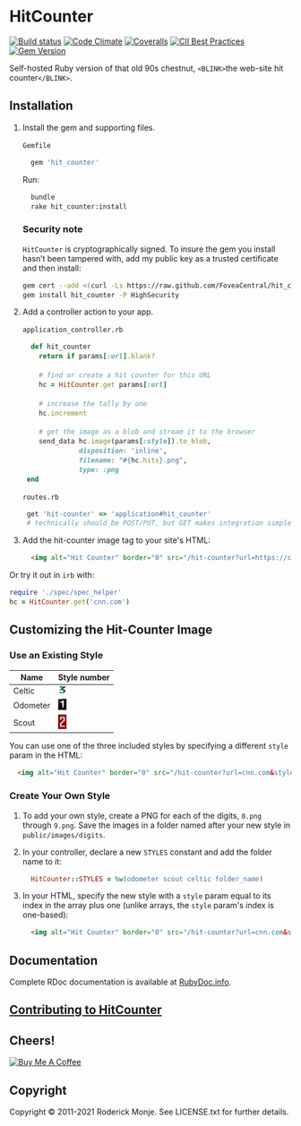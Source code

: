 # HitCounter

[![Build status](https://github.com/FoveaCentral/hit_counter/workflows/test/badge.svg)](https://github.com/FoveaCentral/hit_counter/actions/workflows/test.yml)
[![Code Climate](https://codeclimate.com/github/FoveaCentral/hit_counter.svg)](https://codeclimate.com/github/FoveaCentral/hit_counter)
[![Coveralls](https://coveralls.io/repos/FoveaCentral/hit_counter/badge.svg?branch=master&service=github)](https://coveralls.io/github/FoveaCentral/hit_counter?branch=master)
[![CII Best Practices](https://bestpractices.coreinfrastructure.org/projects/5375/badge)](https://bestpractices.coreinfrastructure.org/projects/5375)
[![Gem Version](https://badge.fury.io/rb/hit_counter.svg)](https://badge.fury.io/rb/hit_counter)

Self-hosted Ruby version of that old 90s chestnut, `<BLINK>`the web-site hit counter`</BLINK>`.

## Installation

1. Install the gem and supporting files.

    `Gemfile`
    ```ruby
      gem 'hit_counter'
    ```

    Run:

    ```sh
      bundle
      rake hit_counter:install
    ```

    ### Security note

    `HitCounter` is cryptographically signed. To insure the gem you install hasn’t been tampered with, add my public key as a trusted certificate and then install:

    ```sh
    gem cert --add <(curl -Ls https://raw.github.com/FoveaCentral/hit_counter/master/certs/ivanoblomov.pem)
    gem install hit_counter -P HighSecurity
    ```

2. Add a controller action to your app.

    `application_controller.rb`
    ```ruby
      def hit_counter
        return if params[:url].blank?

        # find or create a hit counter for this URL
        hc = HitCounter.get params[:url]

        # increase the tally by one
        hc.increment

        # get the image as a blob and stream it to the browser
        send_data hc.image(params[:style]).to_blob,
                  disposition: 'inline',
                  filename: "#{hc.hits}.png",
                  type: :png
     end
    ```

    `routes.rb`
    ```ruby
     get 'hit-counter' => 'application#hit_counter'
     # technically should be POST/PUT, but GET makes integration simpler
    ````

3. Add the hit-counter image tag to your site's HTML:

    ```html
      <img alt="Hit Counter" border="0" src="/hit-counter?url=https://cnn.com&style=1" />
    ````

Or try it out in `irb` with:

```ruby
require './spec/spec_helper'
hc = HitCounter.get('cnn.com')
```

## Customizing the Hit-Counter Image

### Use an Existing Style

| Name     | Style number                                                          |
| -------- | --------------------------------------------------------------------- |
| Celtic   | ![image of 3 in celtic style](/public/images/digits/celtic/3.png)     |
| Odometer | ![image of 1 in odometer style](/public/images/digits/odometer/1.png) |
| Scout    | ![image of 2 in scout style](/public/images/digits/scout/2.png)       |

You can use one of the three included styles by specifying a different `style` param in the HTML:

```html
  <img alt="Hit Counter" border="0" src="/hit-counter?url=cnn.com&style=1" />
```

### Create Your Own Style

1. To add your own style, create a PNG for each of the digits, `0.png` through `9.png`. Save the images in a folder named after your new style in `public/images/digits`.

2. In your controller, declare a new `STYLES` constant and add the folder name to it:

    ```ruby
      HitCounter::STYLES = %w(odometer scout celtic folder_name)
    ```

3. In your HTML, specify the new style with a `style` param equal to its index in the array plus one (unlike arrays, the `style` param's index is one-based):

    ```html
      <img alt="Hit Counter" border="0" src="/hit-counter?url=cnn.com&style=4" />
    ```

## Documentation

Complete RDoc documentation is available at [RubyDoc.info](https://www.rubydoc.info/gems/hit_counter).

## [Contributing to HitCounter](CONTRIBUTING.md)

## Cheers!

<a href="https://www.buymeacoffee.com/oblomov" target="_blank"><img src="https://cdn.buymeacoffee.com/buttons/v2/default-green.png" alt="Buy Me A Coffee" height="41" width="174" ></a>

## Copyright

Copyright © 2011-2021 Roderick Monje. See LICENSE.txt for further details.
